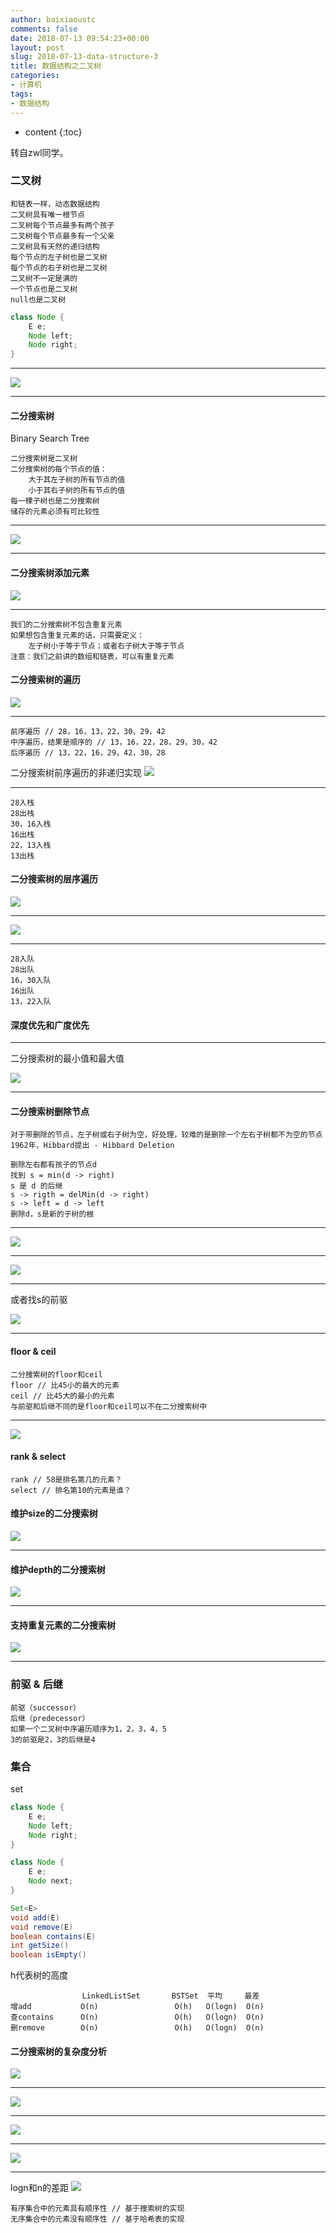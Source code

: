 ```yaml
---
author: baixiaoustc
comments: false
date: 2018-07-13 09:54:23+00:00
layout: post
slug: 2018-07-13-data-structure-3
title: 数据结构之二叉树
categories:
- 计算机
tags:
- 数据结构 
---
```


* content 
{:toc}

转自zwl同学。

### 二叉树

```
和链表一样，动态数据结构
二叉树具有唯一根节点
二叉树每个节点最多有两个孩子
二叉树每个节点最多有一个父亲
二叉树具有天然的递归结构
每个节点的左子树也是二叉树
每个节点的右子树也是二叉树
二叉树不一定是满的
一个节点也是二叉树
null也是二叉树
```

```java
class Node {
    E e;
    Node left;
    Node right;
}
```

---

![](http://flowerman.cc/data-structure/13-1.png)

---

#### 二分搜索树
Binary Search Tree

```
二分搜索树是二叉树
二分搜索树的每个节点的值：
    大于其左子树的所有节点的值
    小于其右子树的所有节点的值
每一棵子树也是二分搜索树
储存的元素必须有可比较性    
```

---

![](http://flowerman.cc/data-structure/14-1.png)

---

#### 二分搜索树添加元素
![](http://flowerman.cc/data-structure/14-2.png)

---

```
我们的二分搜索树不包含重复元素
如果想包含重复元素的话，只需要定义：
	左子树小于等于节点；或者右子树大于等于节点
注意：我们之前讲的数组和链表，可以有重复元素	
```

#### 二分搜索树的遍历
![](http://flowerman.cc/data-structure/14-3.png)

---

```
前序遍历 // 28，16，13，22，30，29，42
中序遍历，结果是顺序的 // 13，16，22，28，29，30，42
后序遍历 // 13，22，16，29，42，30，28
```

二分搜索树前序遍历的非递归实现
![](http://flowerman.cc/data-structure/15-1.png)

---

```
28入栈
28出栈
30，16入栈
16出栈
22，13入栈
13出栈
```

#### 二分搜索树的层序遍历
![](http://flowerman.cc/data-structure/16-1.png)

---

![](http://flowerman.cc/data-structure/16-2.png)

---

```
28入队
28出队
16，30入队
16出队
13，22入队
```

#### 深度优先和广度优先

---

二分搜索树的最小值和最大值

![](http://flowerman.cc/data-structure/17-1.png)

---

#### 二分搜索树删除节点
```
对于带删除的节点，左子树或右子树为空，好处理，较难的是删除一个左右子树都不为空的节点
1962年，Hibbard提出 - Hibbard Deletion
```

```
删除左右都有孩子的节点d
找到 s = min(d -> right)
s 是 d 的后继
s -> rigth = delMin(d -> right)
s -> left = d -> left
删除d，s是新的子树的根
```

---

![](http://flowerman.cc/data-structure/18-1.png)

---

![](http://flowerman.cc/data-structure/18-2.png)

---

或者找s的前驱

![](http://flowerman.cc/data-structure/18-3.png)

---

#### floor & ceil
```
二分搜索树的floor和ceil
floor // 比45小的最大的元素
ceil // 比45大的最小的元素
与前驱和后继不同的是floor和ceil可以不在二分搜索树中
```

---

![](http://flowerman.cc/data-structure/19-1.png)

#### rank & select
```
rank // 58是排名第几的元素？
select // 排名第10的元素是谁？
```

#### 维护size的二分搜索树
![](http://flowerman.cc/data-structure/20-1.png)

---

#### 维护depth的二分搜索树
![](http://flowerman.cc/data-structure/21-1.png)

---

#### 支持重复元素的二分搜索树
![](http://flowerman.cc/data-structure/22-1.png)

---

### 前驱 & 后继
```
前驱（successor）
后继（predecessor）
如果一个二叉树中序遍历顺序为1，2，3，4，5
3的前驱是2，3的后继是4
```

### 集合
set

```java
class Node {
    E e;
    Node left;
    Node right;
}

class Node {
    E e;
    Node next;
}
```

```java
Set<E>
void add(E)
void remove(E)
boolean contains(E)
int getSize()
boolean isEmpty()
```

h代表树的高度

```
                LinkedListSet       BSTSet  平均     最差
增add           O(n)                 O(h)   O(logn)  O(n)
查contains      O(n)                 O(h)   O(logn)  O(n)
删remove        O(n)                 O(h)   O(logn)  O(n)
```

#### 二分搜索树的复杂度分析
![](http://flowerman.cc/data-structure/23-1.png)

---

![](http://flowerman.cc/data-structure/23-2.png)

---

![](http://flowerman.cc/data-structure/23-3.png)

---

![](http://flowerman.cc/data-structure/23-4.png)

---

logn和n的差距
![](http://flowerman.cc/data-structure/24-5.png)

```
有序集合中的元素具有顺序性 // 基于搜索树的实现
无序集合中的元素没有顺序性 // 基于哈希表的实现
```
